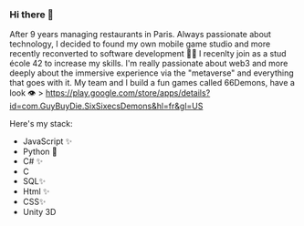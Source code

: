 ### Hi there 👋

After 9 years managing restaurants in Paris. 
Always passionate about technology, I decided to found my own mobile game studio and more recently reconverted to software development 🧑‍💻
I recenlty join as a stud école 42 to increase my skills.
I'm really passionate about web3 and more deeply about the immersive experience via the "metaverse" and everything that goes with it.
My team and I build a fun games called 66Demons, have a look 👁 > https://play.google.com/store/apps/details?id=com.GuyBuyDie.SixSixecsDemons&hl=fr&gl=US

Here's my stack: 
- JavaScript ✨
- Python 🐍
- C# ✨
- C
- SQL✨
- Html ✨
- CSS✨
- Unity 3D 


